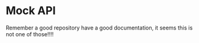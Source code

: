 # Mock API

Remember a good repository have a good documentation, it seems this is not one of those!!!!
